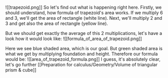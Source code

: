 ![[trapezoid.png]]
So let's find out what is happening right here. Firstly, we should understand, how formula of trapezoid's area works. If we multiply 6 and 3, we'll get the area of rectangle (white line). Next, we'll multiply 2 and 3 and get also the area of rectangle (yellow  line). 

But we should get exactly the average of this 2 multiplications, let's have a look how it would look like:
![[formula_of_area_of_trapezoid.png]]

Here we see blue shaded area, which is our goal. But green shaded area is what we get by multiplying foundation and height. Therefore our formula would be:
![[area_of_trapezoid_formula.png]]
I guess, it's absolutely clear, let's go further [[Preparation for calculus/Geometry/Volume of triangular prism & cube]]
